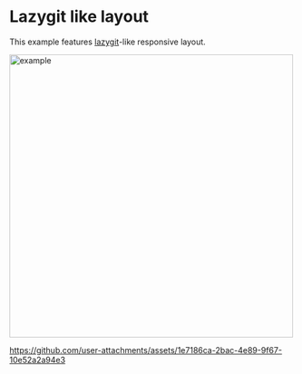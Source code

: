 # Lazygit like layout

This example features [lazygit](https://github.com/jesseduffield/lazygit)-like responsive layout.

<img width="500" alt="example" src="https://github.com/user-attachments/assets/3faf542c-86db-4c99-9798-ce957777d690" />

https://github.com/user-attachments/assets/1e7186ca-2bac-4e89-9f67-10e52a2a94e3

